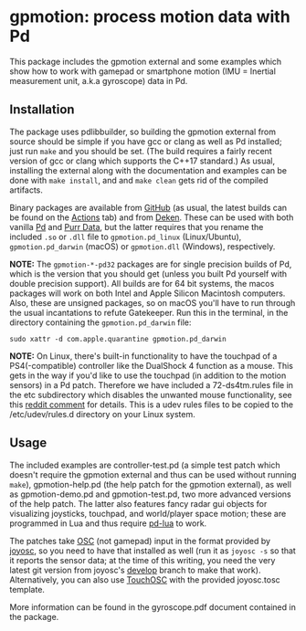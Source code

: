 # gpmotion: process motion data with Pd

This package includes the gpmotion external and some examples which show how to work with gamepad or smartphone motion (IMU = Inertial measurement unit, a.k.a gyroscope) data in Pd.

## Installation

The package uses pdlibbuilder, so building the gpmotion external from source should be simple if you have gcc or clang as well as Pd installed; just run `make` and you should be set. (The build requires a fairly recent version of gcc or clang which supports the C++17 standard.) As usual, installing the external along with the documentation and examples can be done with `make install`, and and `make clean` gets rid of the compiled artifacts.

Binary packages are available from [GitHub](https://github.com/agraef/gpmotion/releases) (as usual, the latest builds can be found on the [Actions](https://github.com/agraef/gpmotion/actions) tab) and from [Deken](http://deken.puredata.info/library/gpmotion). These can be used with both vanilla [Pd](http://msp.ucsd.edu/software.html) and [Purr Data](https://agraef.github.io/purr-data/), but the latter requires that you rename the included `.so` or `.dll` file to  `gpmotion.pd_linux` (Linux/Ubuntu), `gpmotion.pd_darwin` (macOS) or `gpmotion.dll` (Windows), respectively.

**NOTE:** The `gpmotion-*-pd32` packages are for single precision builds of Pd, which is the version that you should get (unless you built Pd yourself with double precision support). All builds are for 64 bit systems, the macos packages will work on both Intel and Apple Silicon Macintosh computers. Also, these are unsigned packages, so on macOS you'll have to run through the usual incantations to refute Gatekeeper. Run this in the terminal, in the directory containing the `gpmotion.pd_darwin` file:

~~~shell
sudo xattr -d com.apple.quarantine gpmotion.pd_darwin
~~~

**NOTE:** On Linux, there's built-in functionality to have the touchpad of a PS4(-compatible) controller like the DualShock 4 function as a mouse. This gets in the way if you'd like to use the touchpad (in addition to the motion sensors) in a Pd patch. Therefore we have included a 72-ds4tm.rules file in the etc subdirectory which disables the unwanted mouse functionality, see this [reddit comment](https://www.reddit.com/r/Fedora/comments/15sri25/comment/jwz9rgi/) for details. This is a udev rules files to be copied to the /etc/udev/rules.d directory on your Linux system.

## Usage

The included examples are controller-test.pd (a simple test patch which doesn't require the gpmotion external and thus can be used without running `make`), gpmotion-help.pd (the help patch for the gpmotion external), as well as gpmotion-demo.pd and gpmotion-test.pd, two more advanced versions of the help patch. The latter also features fancy radar gui objects for visualizing joysticks, touchpad, and world/player space motion; these are programmed in Lua and thus require [pd-lua](https://agraef.github.io/pd-lua/) to work.

The patches take [OSC](https://opensoundcontrol.stanford.edu/) (not gamepad) input in the format provided by [joyosc](https://github.com/danomatika/joyosc), so you need to have that installed as well (run it as `joyosc -s` so that it reports the sensor data; at the time of this writing, you need the very latest git version from joyosc's [develop](https://github.com/danomatika/joyosc/tree/develop) branch to make that work). Alternatively, you can also use [TouchOSC](https://hexler.net/touchosc) with the provided joyosc.tosc template.

More information can be found in the gyroscope.pdf document contained in the package.